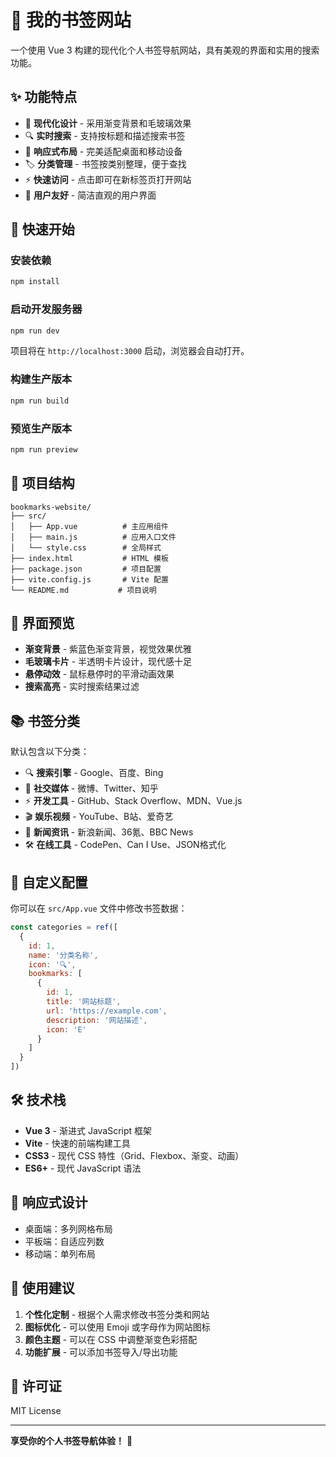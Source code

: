 # 🔖 我的书签网站

一个使用 Vue 3 构建的现代化个人书签导航网站，具有美观的界面和实用的搜索功能。

## ✨ 功能特点

- 🎨 **现代化设计** - 采用渐变背景和毛玻璃效果
- 🔍 **实时搜索** - 支持按标题和描述搜索书签
- 📱 **响应式布局** - 完美适配桌面和移动设备
- 🏷️ **分类管理** - 书签按类别整理，便于查找
- ⚡ **快速访问** - 点击即可在新标签页打开网站
- 🎯 **用户友好** - 简洁直观的用户界面

## 🚀 快速开始

### 安装依赖

```bash
npm install
```

### 启动开发服务器

```bash
npm run dev
```

项目将在 `http://localhost:3000` 启动，浏览器会自动打开。

### 构建生产版本

```bash
npm run build
```

### 预览生产版本

```bash
npm run preview
```

## 📁 项目结构

```
bookmarks-website/
├── src/
│   ├── App.vue          # 主应用组件
│   ├── main.js          # 应用入口文件
│   └── style.css        # 全局样式
├── index.html           # HTML 模板
├── package.json         # 项目配置
├── vite.config.js       # Vite 配置
└── README.md           # 项目说明
```

## 🎨 界面预览

- **渐变背景** - 紫蓝色渐变背景，视觉效果优雅
- **毛玻璃卡片** - 半透明卡片设计，现代感十足
- **悬停动效** - 鼠标悬停时的平滑动画效果
- **搜索高亮** - 实时搜索结果过滤

## 📚 书签分类

默认包含以下分类：

- 🔍 **搜索引擎** - Google、百度、Bing
- 💬 **社交媒体** - 微博、Twitter、知乎
- ⚡ **开发工具** - GitHub、Stack Overflow、MDN、Vue.js
- 🎬 **娱乐视频** - YouTube、B站、爱奇艺
- 📰 **新闻资讯** - 新浪新闻、36氪、BBC News
- 🛠️ **在线工具** - CodePen、Can I Use、JSON格式化

## 🔧 自定义配置

你可以在 `src/App.vue` 文件中修改书签数据：

```javascript
const categories = ref([
  {
    id: 1,
    name: '分类名称',
    icon: '🔍',
    bookmarks: [
      {
        id: 1,
        title: '网站标题',
        url: 'https://example.com',
        description: '网站描述',
        icon: 'E'
      }
    ]
  }
])
```

## 🛠️ 技术栈

- **Vue 3** - 渐进式 JavaScript 框架
- **Vite** - 快速的前端构建工具
- **CSS3** - 现代 CSS 特性（Grid、Flexbox、渐变、动画）
- **ES6+** - 现代 JavaScript 语法

## 📱 响应式设计

- 桌面端：多列网格布局
- 平板端：自适应列数
- 移动端：单列布局

## 🎯 使用建议

1. **个性化定制** - 根据个人需求修改书签分类和网站
2. **图标优化** - 可以使用 Emoji 或字母作为网站图标
3. **颜色主题** - 可以在 CSS 中调整渐变色彩搭配
4. **功能扩展** - 可以添加书签导入/导出功能

## 📄 许可证

MIT License

---

**享受你的个人书签导航体验！** 🚀 